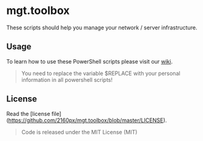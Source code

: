 # mgt.toolbox

These scripts should help you manage your network / server infrastructure.

Usage
------

To learn how to use these PowerShell scripts please visit our [wiki](https://github.com/2160px/mgt.toolbox/wiki).
> You need to replace the variable $REPLACE with your personal information in all powershell scripts!

License
------

Read the [license file] (https://github.com/2160px/mgt.toolbox/blob/master/LICENSE).
> Code is released under the MIT License (MIT)
